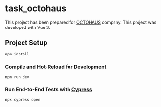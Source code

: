 # task_octohaus

This project has been prepared for [OCTOHAUS](https://octohaus.io/) company.
This project was developed with Vue 3.

## Project Setup

```sh
npm install
```

### Compile and Hot-Reload for Development

```sh
npm run dev
```

### Run End-to-End Tests with [Cypress](https://www.cypress.io/)

```sh
npx cypress open
```
